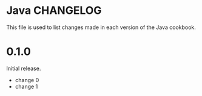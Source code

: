 # Java CHANGELOG

This file is used to list changes made in each version of the Java cookbook.

# 0.1.0

Initial release.

- change 0
- change 1

